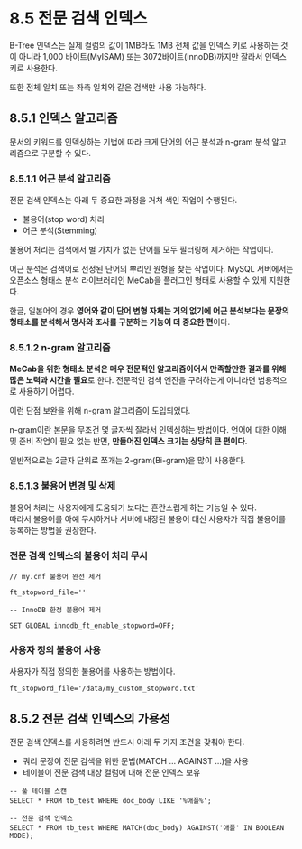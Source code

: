 # 8.5 전문 검색 인덱스

B-Tree 인덱스는 실제 컬럼의 값이 1MB라도 1MB 전체 값을 인덱스 키로 사용하는 것이 아니라 1,000 바이트(MyISAM) 또는 3072바이트(InnoDB)까지만 잘라서 인덱스 키로 사용한다.

또한 전체 일치 또는 좌측 일치와 같은 검색만 사용 가능하다.

## 8.5.1 인덱스 알고리즘

문서의 키워드를 인덱싱하는 기법에 따라 크게 단어의 어근 분석과 n-gram 분석 알고리즘으로 구분할 수 있다.

### 8.5.1.1 어근 분석 알고리즘

전문 검색 인덱스는 아래 두 중요한 과정을 거쳐 색인 작업이 수행된다.

- 불용어(stop word) 처리
- 어근 분석(Stemming)

불용어 처리는 검색에서 별 가치가 없는 단어를 모두 필터링해 제거하는 작업이다.

어근 분석은 검색어로 선정된 단어의 뿌리인 원형을 찾는 작업이다.
MySQL 서버에서는 오픈소스 형태소 분석 라이브러리인 MeCab을 플러그인 형태로 사용할 수 있게 지원한다.

한글, 일본어의 경우 **영어와 같이 단어 변형 자체는 거의 없기에 어근 분석보다는 문장의 형태소를 분석해서 명사와 조사를 구분하는 기능이 더 중요한 편**이다.

### 8.5.1.2 n-gram 알고리즘

**MeCab을 위한 형태소 분석은 매우 전문적인 알고리즘이어서 만족할만한 결과를 위해 많은 노력과 시간을 필요**로 한다. 전문적인 검색 엔진을 구려하는게 아니라면 범용적으로 사용하기 어렵다.

이런 단점 보완을 위해 n-gram 알고리즘이 도입되었다.

n-gram이란 본문을 무조건 몇 글자씩 잘라서 인덱싱하는 방법이다. 언어에 대한 이해 및 준비 작업이 필요 없는 반면, **만들어진 인덱스 크기는 상당히 큰 편이다.**

일반적으로는 2글자 단위로 쪼개는 2-gram(Bi-gram)을 많이 사용한다.

### 8.5.1.3 불용어 변경 및 삭제

불용어 처리는 사용자에게 도움되기 보다는 혼란스럽게 하는 기능일 수 있다.  
따라서 불용어를 아예 무시하거나 서버에 내장된 불용어 대신 사용자가 직접 불용어를 등록하는 방법을 권장한다.

### 전문 검색 인덱스의 불용어 처리 무시

```text
// my.cnf 불용어 완전 제거

ft_stopword_file=''
```

```mysql
-- InnoDB 한정 불용어 제거

SET GLOBAL innodb_ft_enable_stopword=OFF;
```

### 사용자 정의 불용어 사용

사용자가 직접 정의한 불용어를 사용하는 방법이다.

```mysql
ft_stopword_file='/data/my_custom_stopword.txt'
```

## 8.5.2 전문 검색 인덱스의 가용성

전문 검색 인덱스를 사용하려면 반드시 아래 두 가지 조건을 갖춰야 한다.

- 쿼리 문장이 전문 검색을 위한 문법(MATCH ... AGAINST ...)을 사용
- 테이블이 전문 검색 대상 컬럼에 대해 전문 인덱스 보유

```mysql
-- 풀 테이블 스캔
SELECT * FROM tb_test WHERE doc_body LIKE '%애플%';

-- 전문 검색 인덱스
SELECT * FROM tb_test WHERE MATCH(doc_body) AGAINST('애플' IN BOOLEAN MODE);
```
